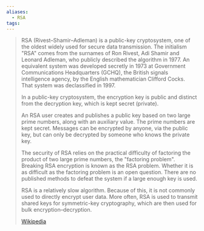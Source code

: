 ```yaml
---
aliases:
  - RSA
tags:
---
```

> RSA (Rivest–Shamir–Adleman) is a public-key cryptosystem, one of the oldest widely used for secure data transmission. The initialism "RSA" comes from the surnames of Ron Rivest, Adi Shamir and Leonard Adleman, who publicly described the algorithm in 1977. An equivalent system was developed secretly in 1973 at Government Communications Headquarters (GCHQ), the British signals intelligence agency, by the English mathematician Clifford Cocks. That system was declassified in 1997.
>
> In a public-key cryptosystem, the encryption key is public and distinct from the decryption key, which is kept secret (private).
>
> An RSA user creates and publishes a public key based on two large prime numbers, along with an auxiliary value. The prime numbers are kept secret. Messages can be encrypted by anyone, via the public key, but can only be decrypted by someone who knows the private key.
>
> The security of RSA relies on the practical difficulty of factoring the product of two large prime numbers, the "factoring problem". Breaking RSA encryption is known as the RSA problem. Whether it is as difficult as the factoring problem is an open question. There are no published methods to defeat the system if a large enough key is used.
>
> RSA is a relatively slow algorithm. Because of this, it is not commonly used to directly encrypt user data. More often, RSA is used to transmit shared keys for symmetric-key cryptography, which are then used for bulk encryption–decryption.
>
> [Wikipedia](https://en.wikipedia.org/wiki/RSA%20(cryptosystem))
